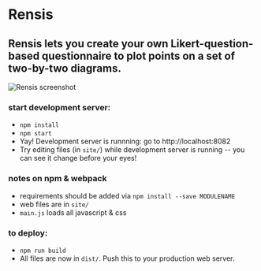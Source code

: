 # Rensis

## Rensis lets you create your own Likert-question-based questionnaire to plot points on a set of two-by-two diagrams. 

![Rensis screenshot](https://github.com/dantaeyoung/Rensis/blob/master/screenshot.png)



### start development server:

- `npm install`
- `npm start`
- Yay! Development server is runnning: go to http://localhost:8082
- Try editing files (in `site/`) while development server is running -- you can see it change before your eyes!

### notes on npm & webpack

- requirements should be added via `npm install --save MODULENAME`
- web files are in `site/`
- `main.js` loads all javascript & css

### to deploy:

- `npm run build`
- All files are now in `dist/`. Push this to your production web server. 
